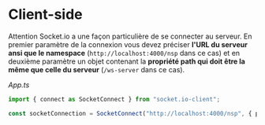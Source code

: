 # Client-side
Attention Socket.io a une façon particulière de se connecter au serveur. En premier paramètre de la connexion vous devez préciser **l'URL du serveur ansi que le namespace** (`http://localhost:4000/nsp` dans ce cas) et en deuxième paramètre un objet contenant la **propriété path qui doit être la même que celle du serveur** (`/ws-server` dans ce cas).  

_App.ts_
```typescript
import { connect as SocketConnect } from "socket.io-client";

const socketConnection = SocketConnect("http://localhost:4000/nsp", { path: "/ws-server" });
```
